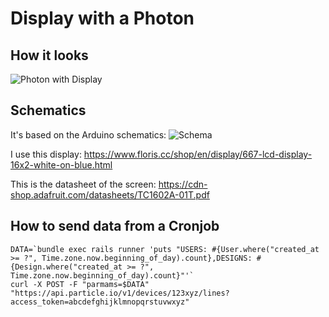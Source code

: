 Display with a Photon
=======================

## How it looks

![Photon with Display](https://cloud.githubusercontent.com/assets/167882/15657290/d17df282-26af-11e6-9e97-6b22945a60fa.jpg)

## Schematics

It's based on the Arduino schematics: ![Schema](https://cloud.githubusercontent.com/assets/167882/15657264/97fee5c0-26af-11e6-97fb-3ac9449110f6.png)

I use this display: https://www.floris.cc/shop/en/display/667-lcd-display-16x2-white-on-blue.html

This is the datasheet of the screen: https://cdn-shop.adafruit.com/datasheets/TC1602A-01T.pdf

## How to send data from a Cronjob

```
DATA=`bundle exec rails runner 'puts "USERS: #{User.where("created_at >= ?", Time.zone.now.beginning_of_day).count},DESIGNS: #{Design.where("created_at >= ?", Time.zone.now.beginning_of_day).count}"'`
curl -X POST -F "parmams=$DATA" "https://api.particle.io/v1/devices/123xyz/lines?access_token=abcdefghijklmnopqrstuvwxyz"
